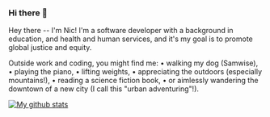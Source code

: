 ### Hi there 👋

Hey there -- I'm Nic! I'm a software developer with a background in education, and health and human services, and it's my goal is to promote global justice and equity.

Outside work and coding, you might find me:
• walking my dog (Samwise),
• playing the piano,
• lifting weights,
• appreciating the outdoors (especially mountains!),
• reading a science fiction book,
• or aimlessly wandering the downtown of a new city (I call this "urban adventuring"!).

[![My github stats](https://github-readme-stats.vercel.app/api?username=nicscobey&count_private=true&show_icons=true&theme=radical&hide_rank=false)](https://github.com/anuraghazra/github-readme-stats)

<!--
**nicscobey/nicscobey** is a ✨ _special_ ✨ repository because its `README.md` (this file) appears on your GitHub profile.

Here are some ideas to get you started:

- 🔭 I’m currently working on ...
- 🌱 I’m currently learning ...
- 👯 I’m looking to collaborate on ...
- 🤔 I’m looking for help with ...
- 💬 Ask me about ...
- 📫 How to reach me: ...
- 😄 Pronouns: ...
- ⚡ Fun fact: ...
-->
